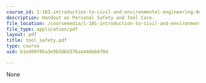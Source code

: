 ```yaml
---
course_id: 1-101-introduction-to-civil-and-environmental-engineering-design-i-fall-2006
description: Handout on Personal Safety and Tool Care.
file_location: /coursemedia/1-101-introduction-to-civil-and-environmental-engineering-design-i-fall-2006/b1ed69f05a3e9b58bd376aa44deb8f0d_tool_safety.pdf
file_type: application/pdf
layout: pdf
title: tool_safety.pdf
type: course
uid: b1ed69f05a3e9b58bd376aa44deb8f0d

---
```

None